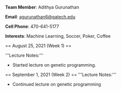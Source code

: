 **Team Member**: Adithya Gurunathan

**Email**: agurunathan6@gatech.edu

**Cell Phone**: 470-641-5177

**Interests**: Machine Learning, Soccer, Poker, Coffee


== August 25, 2021 (Week 1) == 

'''Lecture Notes:'''
* Started lecture on genetic programming.

== September 1, 2021 (Week 2) ==
'''Lecture Notes:'''
* Continued lecture on genetic programming